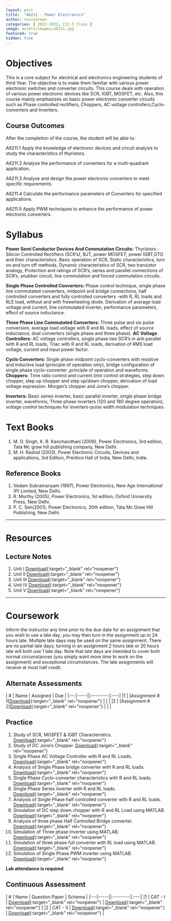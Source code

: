 ```yaml
---
layout: post
title:  "A6211 - Power Electronics"
author: ravivarman
categories: [ 2022-2023, III-I Class ]
image: assets/images/a6211.jpg
featured: true
hidden: true
---
```

# <a name="description">Objectives</a>

  This is a core subject for electrical and electronics engineering students of third Year. The objective is to make them familiar with various power electronic switches and converter circuits. This course deals with operation of various power electronic devices like SCR, IGBT, MOSFET, etc. Also, this course mainly emphasizes on basic power electronic converter circuits such as Phase controlled rectifiers, Choppers, AC voltage controllers,Cyclo-converters and Inverters.

## <a name="outcomes">Course Outcomes</a>

After the completion of the course, the student will be able to:

A6211.1 Apply the knowledge of electronic devices and circuit analysis to study the characteristics of thyristors.

A6211.2 Analyse the performance of converters for a multi-quadrant application.

A6211.3 Analyse and design the power electronic converters to meet specific requirements.

A6211.4 Calculate the performance parameters of Converters for specified applications.

A6211.5 Apply PWM techniques to enhance the performance of power electronic converters.

# <a name="syllabus">Syllabus</a>

**Power Semi Conductor Devices And Commutation Circuits:** Thyristors - Silicon Controlled Rectifiers (SCR’s), BJT, power MOSFET, power IGBT,GTO and their characteristics. Basic operation of SCR, Static characteristics, turn on and turn off methods, Dynamic characteristics of SCR, two transistor analogy, Protection and ratings of SCR’s, series and parallel connections of SCR’s, snubber circuit, line commutation and forced commutation circuits. 

**Single Phase Controlled Converters:** Phase control technique, single phase line commutated converters, midpoint and bridge connections, half controlled converters and fully controlled converters -with R, RL loads and RLE load, without and with freewheeling diode. Derivation of average load voltage and current, line commutated inverter, performance parameters, effect of source inductance.

**Three Phase Line Commutated Converters:** Three pulse and six pulse conversion, average load voltage with R and RL loads, effect of source inductance, dual converters (single phase and three phase).
**AC Voltage Controllers:** AC voltage controllers, single phase two SCR’s in anti parallel with R and RL loads, Triac with R and RL loads, derivation of RMS load voltage, current and input power factor.

**Cyclo Converters:** Single phase midpoint cyclo-converters with resistive and inductive load (principle of operation only), bridge configuration of single phase cyclo-converter ,principle of operation and waveforms.
**Choppers:** Time ratio control and current limit control strategies, step down chopper, step up chopper and step up/down chopper, derivation of load voltage expression. Morgan’s chopper and Jone’s chopper.

**Inverters:** Basic series inverter, basic parallel inverter, single phase bridge inverter, waveforms, Three phase inverters (120 and 180 degree operation), voltage control techniques for inverters-pulse width modulation techniques. 

# <a name="textbooks">Text Books</a>

1. M. D. Singh, K. B. Kanchandhani (2008), Power Electronics, 3rd edition, Tata Mc graw hill publishing company, New Delhi.
2. M. H. Rashid (2003), Power Electronic Circuits, Devices and applications, 3rd Edition, Prentice Hall of India, New Delhi, India.

## <a name="references">Reference Books</a>

1. Vedam Subramanyam (1997), Power Electronics, New Age International (P) Limited, New Delhi.
2. R. Murthy (2005), Power Electronics, 1st edition, Oxford University Press, New Delhi.
3. P. C. Sen(2001), Power Electronics, 30th edition, Tata Mc Graw Hill Publishing, New Delhi.

<hr>

# Resources

## <a name="lecturenotes">Lecture Notes</a>

1. Unit I [Download](#){:target="_blank" rel="noopener"}
2. Unit II [Download](#){:target="_blank" rel="noopener"}
3. Unit III [Download](https://vardhamancoe-my.sharepoint.com/:b:/g/personal/ravivarman_vardhaman_org/ERHiwLi65nJNm_zIfc1AM6kBJ0ih3GJLuTIZMGuTXhNZvg?e=IvTS1C){:target="_blank" rel="noopener"}
4. Unit IV [Download](https://vardhamancoe-my.sharepoint.com/:b:/g/personal/ravivarman_vardhaman_org/Edw22XQ5i3RAqjVJuYRPP34BZv7T1p2meGBVAyv3Znv4Yw?e=mv7d9O){:target="_blank" rel="noopener"}
5. Unit V [Download](https://vardhamancoe-my.sharepoint.com/:b:/g/personal/ravivarman_vardhaman_org/EY6wpkz6q9VMmv9z_A5JRXwBPgE1GGr8MeeIPj8lb81ojQ?e=EalMcF){:target="_blank" rel="noopener"}

<hr>

# Coursework

Inform the instructor any time *prior* to the due date for an assignment that you wish to use a late day; you may then turn in the assignment up to 24 hours late. Multiple late days may be used on the same assignment. There are no partial late days; turning in an assignment 2 hours late or 20 hours late will both use 1 late day. Note that late days are intended to cover both normal circumstances (you simply want more time to work on the assignment) and exceptional circumstances. The late assignments will receive at most half credit.

## <a name="aat">Alternate Assessments</a>

| #  | Name | Assigned | Due |
|:--:|-----||:--------:|:---:|
|1 | [Assignment # 1][Download](link){:target="_blank" rel="noopener"} |  |  |
|2 | [Assignment # 2][Download](link){:target="_blank" rel="noopener"} |  |  |

## <a name="practice">Practice</a>

1. Study of SCR, MOSFET & IGBT Characteristics. [Download](link){:target="_blank" rel="noopener"}
2. Study of DC Jone’s Chopper. [Download](link){:target="_blank" rel="noopener"}
3. Single Phase AC Voltage Controller with R and RL Loads. [Download](link){:target="_blank" rel="noopener"}
4. Analysis of Single Phase bridge converter with R and RL loads. [Download](link){:target="_blank" rel="noopener"}
5. Single Phase Cyclo-converter characteristics with R and RL loads. [Download](link){:target="_blank" rel="noopener"}
6. Single Phase Series inverter with R and RL loads. [Download](link){:target="_blank" rel="noopener"}
7. Analysis of Single Phase half controlled converter with R and RL loads. [Download](link){:target="_blank" rel="noopener"}
8. Simulation of DC step down chopper with R and RL Load using MATLAB. [Download](link){:target="_blank" rel="noopener"}
9. Analysis of three phase Half Controlled Bridge converter. [Download](link){:target="_blank" rel="noopener"}
10. Simulation of Three phase Inverter using MATLAB. [Download](link){:target="_blank" rel="noopener"}
11. Simulation of three phase full converter with RL load using MATLAB. [Download](link){:target="_blank" rel="noopener"}
12. Simulation of Single Phase PWM inverter using MATLAB. [Download](link){:target="_blank" rel="noopener"}

**Lab attendance is required**.

## <a name="cat">Continuous Assessment</a>

| #  | Name | Question Paper | Schema  |
|:--:|-----||:--------:|:---:|
|1 | CAT - I | [Download](link){:target="_blank" rel="noopener"} | [Download](link){:target="_blank" rel="noopener"} |
|2 | CAT - II | [Download](link){:target="_blank" rel="noopener"} | [Download](link){:target="_blank" rel="noopener"} |